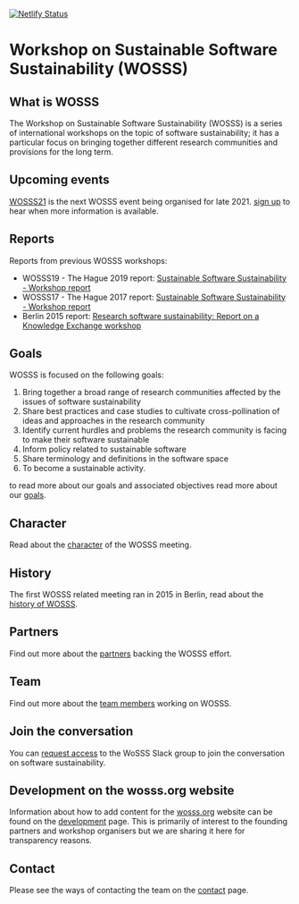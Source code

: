 [![Netlify Status](https://api.netlify.com/api/v1/badges/d286fb09-75f2-4a9b-a53b-9110d3b6bfd4/deploy-status)](https://app.netlify.com/sites/zen-ramanujan-19df89/deploys)

# Workshop on Sustainable Software Sustainability (WOSSS)

## What is WOSSS 
The Workshop on Sustainable Software Sustainability (WOSSS) is a series of international workshops on the topic of software sustainability; it has a particular focus on bringing together different research communities and provisions for the long term.

## Upcoming events
[WOSSS21](content/wosss21) is the next WOSSS event being organised for late 2021. [sign up](https://bit.ly/wosss21-expression-of-interest) to hear when more information is available.

## Reports
Reports from previous WOSSS workshops:

 + WOSSS19 - The Hague 2019 report: [Sustainable Software Sustainability - Workshop report](https://zenodo.org/record/3922155)
 + WOSSS17 - The Hague 2017 report: [Sustainable Software Sustainability - Workshop report](https://doi.org/10.17026/dans-xfe-rn2w)
 + Berlin 2015 report: [Research software sustainability: Report on a Knowledge Exchange workshop](https://www.knowledge-exchange.info/event/software-sustainability)

## Goals
WOSSS is focused on the following goals:

1. Bring together a broad range of research communities affected by the issues of software sustainability
2. Share best practices and case studies to cultivate cross-pollination of ideas and approaches in the research community
3. Identify current hurdles and problems the research community is facing to make their software sustainable
4. Inform policy related to sustainable software
5. Share terminology and definitions in the software space
6. To become a sustainable activity.

to read more about our goals and associated objectives read more about our [goals](content/goals).

## Character
Read about the [character](content/character) of the WOSSS meeting.

## History
The first WOSSS related meeting ran in 2015 in Berlin, read about the [history of WOSSS](content/history).

## Partners
Find out more about the [partners](content/partners) backing the WOSSS effort.

## Team
Find out more about the [team members](content/team) working on WOSSS.

## Join the conversation
You can [request access](https://bit.ly/wosss-slack-request) to the WoSSS Slack group to join the conversation on software sustainability.

## Development on the wosss.org website
Information about how to add content for the [wosss.org](http://wosss.org) website can be found on the [development](DEVELOPMENT.md) page.
This is primarily of interest to the founding partners and workshop organisers but we are sharing it here for transparency reasons.

## Contact 
Please see the ways of contacting the team on the [contact](contents/contact) page.


